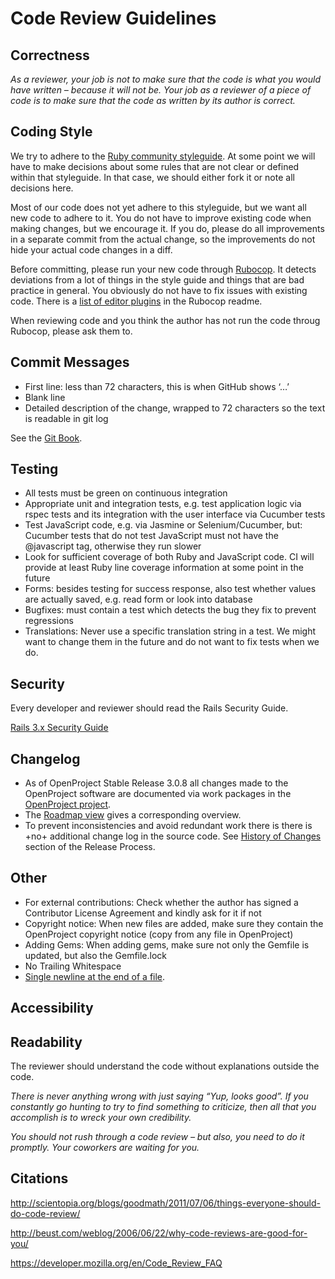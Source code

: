 # Code Review Guidelines

## Correctness

*As a reviewer, your job is not to make sure that the code is what you would have written – because it will not be. Your job as a reviewer of a piece of code is to make sure that the code as written by its author is correct.*

## Coding Style

We try to adhere to the [Ruby community styleguide](https://github.com/bbatsov/ruby-style-guide). At some point we will have to make decisions about some rules that are not clear or defined within that styleguide. In that case, we should either fork it or note all decisions here.

Most of our code does not yet adhere to this styleguide, but we want all new code to adhere to it. You do not have to improve existing code when making changes, but we encourage it. If you do, please do all improvements in a separate commit from the actual change, so the improvements do not hide your actual code changes in a diff.

Before committing, please run your new code through [Rubocop](https://github.com/bbatsov/rubocop). It detects deviations from a lot of things in the style guide and things that are bad practice in general. You obviously do not have to fix issues with existing code. There is a [list of editor plugins](https://github.com/bbatsov/rubocop#editor-integration) in the Rubocop readme.

When reviewing code and you think the author has not run the code throug Rubocop, please ask them to.

## Commit Messages

- First line: less than 72 characters, this is when GitHub shows ‘…’
- Blank line
- Detailed description of the change, wrapped to 72 characters so the text is readable in git log

See the [Git Book](http://git-scm.com/book/en/Distributed-Git-Contributing-to-a-Project#Commit-Guidelines).

## Testing

- All tests must be green on continuous integration
- Appropriate unit and integration tests, e.g. test application logic via rspec tests and its integration with the user interface via Cucumber tests
- Test JavaScript code, e.g. via Jasmine or Selenium/Cucumber, but: Cucumber tests that do not test JavaScript must not have the @javascript tag, otherwise they run slower
- Look for sufficient coverage of both Ruby and JavaScript code. CI will provide at least Ruby line coverage information at some point in the future
- Forms: besides testing for success response, also test whether values are actually saved, e.g. read form or look into database
- Bugfixes: must contain a test which detects the bug they fix to prevent regressions
- Translations: Never use a specific translation string in a test. We might want to change them in the future and do not want to fix tests when we do.

## Security

Every developer and reviewer should read the Rails Security Guide.

[Rails 3.x Security Guide](http://guides.rubyonrails.org/security.html)

## Changelog

- As of OpenProject Stable Release 3.0.8 all changes made to the OpenProject software are documented via work packages in the [OpenProject project](https://community.openproject.org/projects/openproject/).
- The [Roadmap view](https://www.openproject.org/projects/openproject/roadmap) gives a corresponding overview.
- To prevent inconsistencies and avoid redundant work there is there is +no+ additional change log in the source code.
See [History of Changes](https://www.openproject.org/projects/openproject/wiki/Release_Process#25-History-of-Changes) section of the Release Process.

## Other

- For external contributions: Check whether the author has signed a Contributor License Agreement and kindly ask for it if not
- Copyright notice: When new files are added, make sure they contain the OpenProject copyright notice (copy from any file in OpenProject)
- Adding Gems: When adding gems, make sure not only the Gemfile is updated, but also the Gemfile.lock
- No Trailing Whitespace
- [Single newline at the end of a file](http://stackoverflow.com/questions/729692/why-should-files-end-with-a-newline).

## Accessibility

## Readability

The reviewer should understand the code without explanations outside the code.

*There is never anything wrong with just saying “Yup, looks good”. If you constantly go hunting to try to find something to criticize, then all that you accomplish is to wreck your own credibility.*

*You should not rush through a code review – but also, you need to do it promptly. Your coworkers are waiting for you.*

## Citations

http://scientopia.org/blogs/goodmath/2011/07/06/things-everyone-should-do-code-review/

http://beust.com/weblog/2006/06/22/why-code-reviews-are-good-for-you/

https://developer.mozilla.org/en/Code_Review_FAQ
